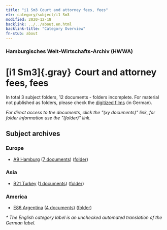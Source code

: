 ```yaml
---
title: "i1 Sm3 Court and attorney fees, fees"
etr: category/subject/i1 Sm3
modified: 2020-12-18
backlink: ../../about.en.html
backlink-title: "Category Overview"
fn-stub: about
---
```


### Hamburgisches Welt-Wirtschafts-Archiv (HWWA)
# [i1 Sm3]{.gray}&#8201; Court and attorney fees, fees&#160; 





In total 3 subject folders, 12 documents - folders incomplete.
For material not published as folders, please check the [digitized films](/film/h1_sh) (in German).

_For direct access to the documents, click the "(xy documents)" link, for folder information use the "(folder)" link._

## Subject archives



### Europe

- [A9 Hamburg](../../../geo/about.en.html#A9) (<a href="https://dfg-viewer.de/show/?tx_dlf[id]=https://pm20.zbw.eu/mets/sh/1409xx/140905/1447xx/144700/public.mets.en.xml" target="_blank">7 documents</a>) ([folder](http://purl.org/pressemappe20/folder/sh/140905,144700))

### Asia

- [B21 Turkey](../../../geo/about.en.html#B21) (<a href="https://dfg-viewer.de/show/?tx_dlf[id]=https://pm20.zbw.eu/mets/sh/1411xx/141111/1447xx/144700/public.mets.en.xml" target="_blank">1 documents</a>) ([folder](http://purl.org/pressemappe20/folder/sh/141111,144700))

### America

- [E86 Argentina](../../../geo/about.en.html#E86) (<a href="https://dfg-viewer.de/show/?tx_dlf[id]=https://pm20.zbw.eu/mets/sh/1416xx/141692/1447xx/144700/public.mets.en.xml" target="_blank">4 documents</a>) ([folder](http://purl.org/pressemappe20/folder/sh/141692,144700))


_* The English category label is an unchecked automated translation of the German label._

